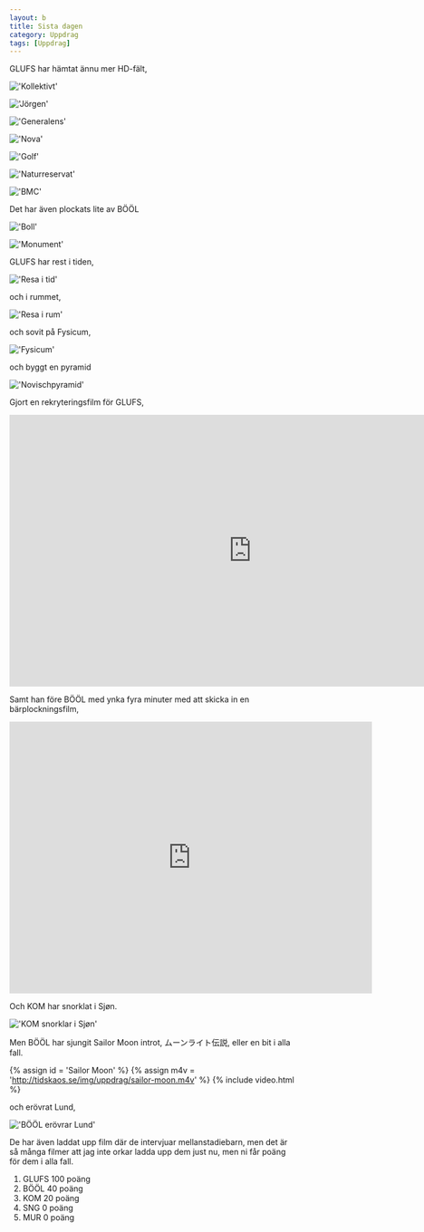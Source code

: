 ```yaml
---
layout: b
title: Sista dagen
category: Uppdrag
tags: [Uppdrag]
---
```


GLUFS har hämtat ännu mer HD-fält,

!['Kollektivt'](http://tidskaos.se/img/hdf-done/kollektivt-glufs.jpg)

!['Jörgen'](http://tidskaos.se/img/hdf-done/jorgen-glufs.jpg)

!['Generalens'](http://tidskaos.se/img/hdf-done/generalens-glufs.jpg)

!['Nova'](http://tidskaos.se/img/hdf-done/nova-glufs.jpg)

!['Golf'](http://tidskaos.se/img/hdf-done/golf-glufs.jpg)

!['Naturreservat'](http://tidskaos.se/img/hdf-done/naturreservat-glufs.jpg)

!['BMC'](http://tidskaos.se/img/hdf-done/bmc-glufs.jpg)

Det har även plockats lite av BÖÖL

!['Boll'](http://tidskaos.se/img/hdf-done/boll-bool.jpg)

!['Monument'](http://tidskaos.se/img/hdf-done/monument-bool.jpg)

GLUFS har rest i tiden,

!['Resa i tid'](http://tidskaos.se/img/uppdrag/glufs-reser-i-tid.jpg)

och i rummet,

!['Resa i rum'](http://tidskaos.se/img/uppdrag/glufs-reser-i-rum.jpg)

och sovit på Fysicum,

!['Fysicum'](http://tidskaos.se/img/uppdrag/glufs-overnattning.jpg)

och byggt en pyramid

!['Novischpyramid'](http://tidskaos.se/img/uppdrag/novischpyramid-glufs.jpg)

Gjort en rekryteringsfilm för GLUFS,

<iframe width="853" height="480" src="http://www.youtube.com/embed/L-pCEpEu2j0" frameborder="0">
</iframe>

Samt han före BÖÖL med ynka fyra minuter med att skicka in en bärplockningsfilm,

<iframe width="640" height="480" src="http://www.youtube.com/embed/29I6vgMQU-M" frameborder="0">
</iframe>

Och KOM har snorklat i Sjøn.

!['KOM snorklar i Sjøn'](http://tidskaos.se/img/uppdrag/kom-i-sjon.jpg)

Men BÖÖL har sjungit Sailor Moon introt, ムーンライト伝説, eller en bit i alla fall.

{% assign id = 'Sailor Moon' %}
{% assign m4v = 'http://tidskaos.se/img/uppdrag/sailor-moon.m4v' %}
{% include video.html %}

och erövrat Lund,

!['BÖÖL erövrar Lund'](http://tidskaos.se/img/uppdrag/bool-erovrar.jpg)

De har även laddat upp film där de intervjuar mellanstadiebarn, men det är så många filmer att jag inte orkar ladda upp dem just nu, men ni får poäng för dem i alla fall.

 1. GLUFS 100 poäng
 2. BÖÖL 40 poäng
 3. KOM 20 poäng
 4. SNG 0 poäng
 5. MUR 0 poäng
